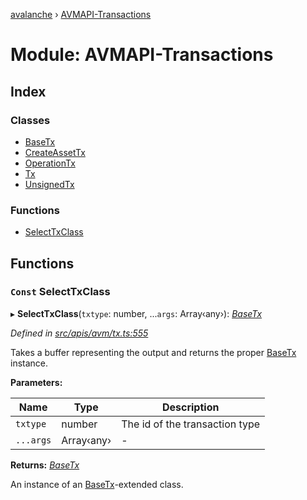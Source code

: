 [avalanche](../README.md) › [AVMAPI-Transactions](avmapi_transactions.md)

# Module: AVMAPI-Transactions

## Index

### Classes

* [BaseTx](../classes/avmapi_transactions.basetx.md)
* [CreateAssetTx](../classes/avmapi_transactions.createassettx.md)
* [OperationTx](../classes/avmapi_transactions.operationtx.md)
* [Tx](../classes/avmapi_transactions.tx.md)
* [UnsignedTx](../classes/avmapi_transactions.unsignedtx.md)

### Functions

* [SelectTxClass](avmapi_transactions.md#const-selecttxclass)

## Functions

### `Const` SelectTxClass

▸ **SelectTxClass**(`txtype`: number, ...`args`: Array‹any›): *[BaseTx](../classes/avmapi_transactions.basetx.md)*

*Defined in [src/apis/avm/tx.ts:555](https://github.com/ava-labs/avalanche.js/blob/eabcc2f/src/apis/avm/tx.ts#L555)*

Takes a buffer representing the output and returns the proper [BaseTx](../classes/avmapi_transactions.basetx.md) instance.

**Parameters:**

Name | Type | Description |
------ | ------ | ------ |
`txtype` | number | The id of the transaction type  |
`...args` | Array‹any› | - |

**Returns:** *[BaseTx](../classes/avmapi_transactions.basetx.md)*

An instance of an [BaseTx](../classes/avmapi_transactions.basetx.md)-extended class.
